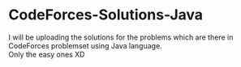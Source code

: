 # CodeForces-Solutions-Java
I will be uploading the solutions for the problems which are there in CodeForces problemset using Java language.
<br>
Only the easy ones XD
